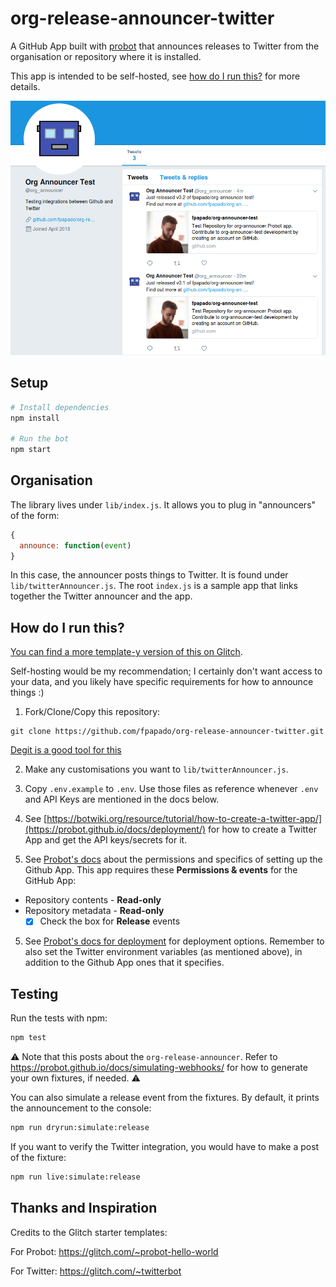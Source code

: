 # org-release-announcer-twitter

A GitHub App built with [probot](https://github.com/probot/probot) that announces releases to Twitter from the organisation or repository where it is installed.

This app is intended to be self-hosted, see [how do I run this?](#how-do-i-run-this) for more details.

[![demo](docs/demo.png)]()

## Setup

```sh
# Install dependencies
npm install

# Run the bot
npm start
```

## Organisation
The library lives under `lib/index.js`.
It allows you to plug in "announcers" of the form:
```js
{
  announce: function(event)
}
```
In this case, the announcer posts things to Twitter. It is found under `lib/twitterAnnouncer.js`.
The root `index.js` is a sample app that links together the Twitter announcer and the app.

## How do I run this?
[You can find a more template-y version of this on Glitch](https://glitch.com/~release-announcer-twitter).

Self-hosting would be my recommendation; I certainly don't want access to your data, and you likely have specific requirements for how to announce things :)

1) Fork/Clone/Copy this repository:
```shell
git clone https://github.com/fpapado/org-release-announcer-twitter.git
```
[Degit is a good tool for this](https://github.com/Rich-Harris/degit)

2) Make any customisations you want to `lib/twitterAnnouncer.js`.

3) Copy `.env.example` to `.env`. Use those files as reference whenever `.env` and API Keys are mentioned in the docs below.

3) See [https://botwiki.org/resource/tutorial/how-to-create-a-twitter-app/](https://probot.github.io/docs/deployment/) for how to create a Twitter App and get the API keys/secrets for it.

4) See [Probot's docs](https://probot.github.io/docs/deployment/#create-the-github-app) about the permissions and specifics of setting up the  Github App.
This app requires these **Permissions & events** for the GitHub App:

- Repository contents - **Read-only**
- Repository metadata - **Read-only**
  - [x] Check the box for **Release** events

5) See [Probot's docs for deployment](https://probot.github.io/docs/deployment/#deploy-the-app) for deployment options. Remember to also set the Twitter environment variables (as mentioned above), in addition to the Github App ones that it specifies.

## Testing
Run the tests with npm:

```sh
npm test
```

:warning: Note that this posts about the `org-release-announcer`. Refer to https://probot.github.io/docs/simulating-webhooks/ for how to generate your own fixtures, if needed. :warning:

You can also simulate a release event from the fixtures. By default, it prints the announcement to the console:

```sh
npm run dryrun:simulate:release
```

If you want to verify the Twitter integration, you would have to make a post of the fixture:

```sh
npm run live:simulate:release
```

## Thanks and Inspiration
Credits to the Glitch starter templates:

For Probot:
https://glitch.com/~probot-hello-world

For Twitter:
https://glitch.com/~twitterbot
